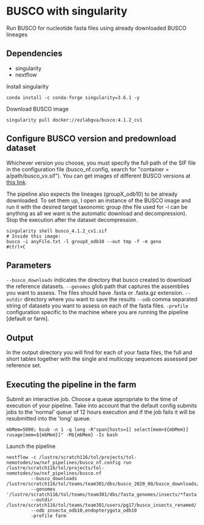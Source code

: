
#  BUSCO with singularity

Run BUSCO for nucleotide fasta files using already downloaded BUSCO lineages

##  Dependencies

- singularity
- nextflow 


Install singularity
```
conda install -c conda-forge singularity=3.6.1 -y
```

Download BUSCO image
```
singularity pull docker://ezlabgva/busco:4.1.2_cv1
```

## Configure BUSCO version and predownload dataset

Whichever version you choose, you must specify the full path of the SIF file in the configuration file (busco_nf.config, search for "container = a/path/busco_vx.sif"). You can get images of different BUSCO versions at [this link](https://hub.docker.com/r/ezlabgva/busco/tags).

The pipeline also expects the lineages (groupX_odb10) to be already downloaded. To set them up, I open an instance of the BUSCO image and run it with the desired target taxonomic group (the file used for -i can be anything as all we want is the automatic download and decompression). Stop the execution after the dataset decompression. 

```
singularity shell busco_4.1.2_cv1.sif
# Inside this image:
busco -i anyFile.txt -l groupX_odb10 --out tmp -f -m geno
#ctrl+C
```


##  Parameters
`--busco_downloads` indicates the directory that busco created to download the reference datasets.
`--genomes`  glob path that captures the assemblies you want to assess. The files should have .fasta or .fasta.gz extension.
`--outdir` directory where you want to save the results
`--odb` comma separated string of datasets you want to assess on each of the fasta files.
`-profile` configuration specific to the machine where you are running the pipeline [default or farm].


## Output
In the output directory you will find for each of your fasta files, the full and short tables together with the single and multicopy sequences assessed per reference set.

## Executing the pipeline in the farm

Submit an interactive job. Choose a queue appropriate to the time of execution of your pipeline. Take into account that the default config submits jobs to the 'normal' queue of 12 hours execution and if the job fails it will be resubmitted into the 'long' queue.
```
mbMem=5000; bsub -n 1 -q long -R"span[hosts=1] select[mem>${mbMem}] rusage[mem=${mbMem}]" -M${mbMem} -Is bash
```

Launch the pipeline
```
nextflow -c /lustre/scratch116/tol/projects/tol-nemotodes/sw/nxf_pipelines/busco_nf.config run /lustre/scratch116/tol/projects/tol-nemotodes/sw/nxf_pipelines/busco.nf
		 --busco_downloads /lustre/scratch116/tol/teams/team301/dbs/busco_2020_08/busco_downloads/
		 --genomes '/lustre/scratch116/tol/teams/team301/dbs/fasta_genomes/insects/*fasta.gz'
		 --outdir /lustre/scratch116/tol/teams/team301/users/pg17/busco_insects_renamed/
		 --odb insecta_odb10,endopterygota_odb10
		 -profile farm
```


